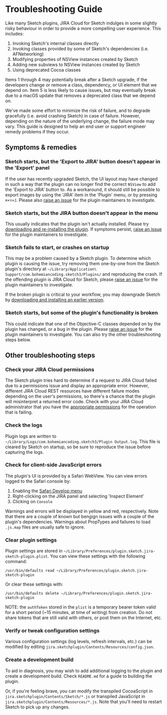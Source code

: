 # Troubleshooting Guide

Like many Sketch plugins, JIRA Cloud for Sketch indulges in some slightly risky behaviour in order to provide a more compelling user experience. This includes:

1. Invoking Sketch's internal classes directly
2. Invoking classes provided by some of Sketch's dependencies (i.e. AFNetworking)
3. Modifying properties of NSView instances created by Sketch
4. Adding new subviews to NSView instances created by Sketch
5. Using deprecated Cocoa classes

Items 1 through 4 may potentially break after a Sketch upgrade, if the developers change or remove a class, dependency, or UI element that we depend on. Item 5 is less likely to cause issues, but may eventually break due to a macOS update that removes a deprecated class that we depend on.

We've made some effort to minimize the risk of failure, and to degrade gracefully (i.e. avoid crashing Sketch) in case of failure. However, depending on the nature of the underlying change, the failure mode may vary. This guide is designed to help an end user or support engineer remedy problems if they occur.

## Symptoms & remedies

### Sketch starts, but the 'Export to JIRA' button doesn't appear in the 'Export' panel

If the user has recently upgraded Sketch, the UI layout may have changed in such a way that the plugin can no longer find the correct `NSView` to add the 'Export to JIRA' button to. As a workaround, it should still be possible to export images by using the 'JIRA' item in the 'Plugin' menu, or by pressing `⌘+⌥+J`. Please also [raise an issue] for the plugin maintainers to investigate.

### Sketch starts, but the JIRA button doesn't appear in the menu

This usually indicates that the plugin isn't actually installed. Please try [downloading and re-installing the plugin]. If symptoms persist, [raise an issue] for the plugin maintainers to investigate.

### Sketch fails to start, or crashes on startup

This may be a problem caused by a Sketch plugin. To determine which plugin is causing the issue, try removing them one-by-one from the Sketch plugin's directory at `~/Library/Application\ Support/com.bohemiancoding.sketch3/Plugins/` and reproducing the crash. If the offending plugin is JIRA Cloud for Sketch, please [raise an issue] for the plugin maintainers to investigate. 

If the broken plugin is critical to your workflow, you may downgrade Sketch by [downloading and installing an earlier version].

### Sketch starts, but some of the plugin's functionality is broken

This could indicate that one of the Objective-C classes depended on by the plugin has changed, or a bug in the plugin. Please [raise an issue] for the plugin maintainers to investigate. You can also try the other troubleshooting steps below.

## Other troubleshooting steps

### Check your JIRA Cloud permissions

The Sketch plugin tries hard to determine if a request to JIRA Cloud failed due to a permissions issue and display an appropriate error. However, different JIRA Cloud REST resources have different failure modes depending on the user's permissions, so there's a chance that the plugin will misinterpret a returned error code. Check with your JIRA Cloud administrator that you have the [appropriate permissions] for the operation that is failing.

### Check the logs

Plugin logs are written to `~/Library/Logs/com.bohemiancoding.sketch3/Plugin Output.log`. This file is cleared by Sketch on startup, so be sure to reproduce the issue before capturing the logs.

### Check for client-side JavaScript errors

The plugin's UI is provided by a Safari WebView. You can view errors logged to the Safari console by:

1. Enabling the [Safari Develop menu]
2. Right-clicking on the JIRA panel and selecting 'Inspect Element'
3. Clicking on `Console`

Warnings and errors will be displayed in yellow and red, respectively. Note that there are a couple of known but bengign issues with a couple of the plugin's dependencies. Warnings about PropTypes and failures to load `.js.map` files are usually safe to ignore.

### Clear plugin settings

Plugin settings are stored in `~/Library/Preferences/plugin.sketch.jira-sketch-plugin.plist`. You can view these settings with the following command:

`/usr/bin/defaults read ~/Library/Preferences/plugin.sketch.jira-sketch-plugin`

Or clear these settings with:

`/usr/bin/defaults delete ~/Library/Preferences/plugin.sketch.jira-sketch-plugin`

NOTE: the `authToken` stored in the `plist` is a temporary bearer token valid for a short period (~15 minutes, at time of writing) from creation. Do not share tokens that are still valid with others, or post them on the Internet, etc.

### Verify or tweak configuration settings

Various configuration settings (log levels, refresh intervals, etc.) can be modified by editing `jira.sketchplugin/Contents/Resources/config.json`. 

### Create a development build

To aid in diagnosis, you may wish to add additional logging to the plugin and create a development build. Check `README.md` for a guide to building the plugin. 

Or, if you're feeling brave, you can modify the transpiled CocoaScript in `jira.sketchplugin/Contents/Sketch/*.js` or transpiled JavaScript in `jira.sketchplugin/Contents/Resources/*.js`. Note that you'll need to restart Sketch to pick up any changes.

[raise an issue]: https://github.com/atlassian/jira-cloud-for-sketch/issues
[downloading and re-installing the plugin]: https://sketch.atlassian.com
[downloading and installing an earlier version]: https://www.sketchapp.com/updates/
[appropriate permissions]: https://sketch.atlassian.com/faq#no-permission
[Safari Develop menu]: https://apple.stackexchange.com/a/139771
